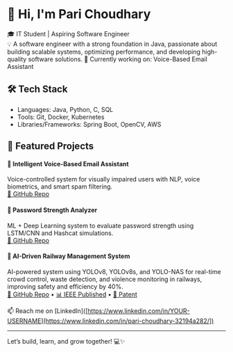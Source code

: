 # 👋 Hi, I'm Pari Choudhary

🎓 IT Student | Aspiring Software Engineer  
💡 A software engineer with a strong foundation in Java, passionate about building scalable systems, optimizing performance, and developing high-quality software solutions.
🚀 Currently working on: Voice-Based Email Assistant 

## 🛠️ Tech Stack
- Languages: Java, Python, C, SQL
- Tools: Git, Docker, Kubernetes
- Libraries/Frameworks: Spring Boot, OpenCV, AWS

## 📌 Featured Projects
#### 🧠 **Intelligent Voice-Based Email Assistant**  
Voice-controlled system for visually impaired users with NLP, voice biometrics, and smart spam filtering.  
[🔗 GitHub Repo](#) 

#### 🔐 **Password Strength Analyzer**  
ML + Deep Learning system to evaluate password strength using LSTM/CNN and Hashcat simulations.  
[🔗 GitHub Repo](#)


#### 🚆 **AI-Driven Railway Management System**  
AI-powered system using YOLOv8, YOLOv8s, and YOLO-NAS for real-time crowd control, waste detection, and violence monitoring in railways, improving safety and efficiency by 40%.  
[🔗 GitHub Repo](#) • [📊 IEEE Published](#) • [📄 Patent](AppNo=202421087239)


📫 Reach me on [LinkedIn]([https://www.linkedin.com/in/YOUR-USERNAME](https://www.linkedin.com/in/pari-choudhary-32194a282/])

---

Let’s build, learn, and grow together! 💻✨
